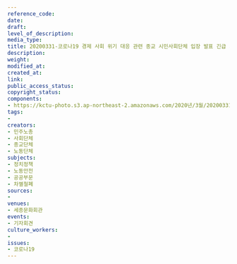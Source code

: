 ```yaml
---
reference_code: 
date: 
draft: 
level_of_description: 
media_type: 
title: 20200331-코로나19 경제 사회 위기 대응 관련 종교 시민사회단체 입장 발표 긴급 기자회견
description: 
weight: 
modified_at: 
created_at: 
link: 
public_access_status: 
copyright_status: 
components:
- https://kctu-photo.s3.ap-northeast-2.amazonaws.com/2020년/3월/20200331-코로나19+경제+사회+위기+대응+관련+종교+시민사회단체+입장+발표+긴급+기자회견/_CTU6165.jpg
tags:
- 
creators:
- 민주노총
- 사회단체
- 종교단체
- 노동단체
subjects:
- 정치정책
- 노동안전
- 공공부문
- 차별철폐
sources:
- 
venues:
- 세종문화회관
events:
- 기자회견
culture_workers:
- 
issues:
- 코로나19
---
```

